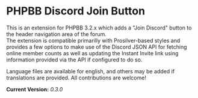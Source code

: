 # PHPBB Discord Join Button 

This is an extension for PHPBB 3.2.x which adds a "Join Discord" button to the header navigation area of the forum.  
The extension is compatible primarilly with Prosilver-based styles and provides a few options to make use of the Discord JSON API for fetching online member counts as well as updating the Instant Invite link using information provided via the API if configured to do so.  

Language files are available for english, and others may be added if translations are provided.  All contributions are welcome! 

**Current Version:** _0.3.0_  
